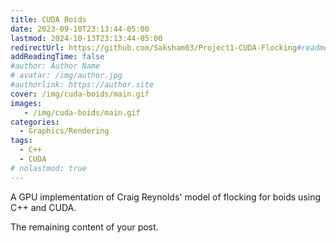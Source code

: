 ```yaml
---
title: CUDA Boids
date: 2023-09-10T23:13:44-05:00
lastmod: 2024-10-13T23:13:44-05:00
redirectUrl: https://github.com/Saksham03/Project1-CUDA-Flocking#readme
addReadingTime: false
#author: Author Name
# avatar: /img/author.jpg
#authorlink: https://author.site
cover: /img/cuda-boids/main.gif
images:
   - /img/cuda-boids/main.gif
categories:
  - Graphics/Rendering
tags:
  - C++
  - CUDA
# nolastmod: true
---
```


A GPU implementation of Craig Reynolds' model of flocking for boids using C++ and CUDA.

<!--more-->

The remaining content of your post.
